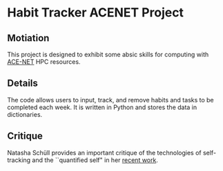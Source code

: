 # Habit Tracker ACENET Project

## Motiation

This project is designed to exhibit some absic skills for computing with [ACE-NET](https://www.ace-net.ca/) HPC resources.

## Details

The code allows users to input, track, and remove habits and tasks to be completed each week. It is written in Python and stores the data in dictionaries.

## Critique

Natasha Schüll provides an important critique of the technologies of self-tracking and the ``quantified self" in her [recent work](https://www.natashadowschull.org/articles/).

